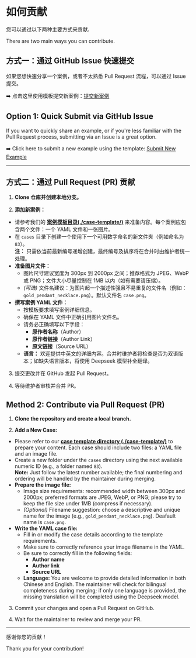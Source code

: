 # 如何贡献

您可以通过以下两种主要方式来贡献.

There are two main ways you can contribute.

## 方式一：通过 GitHub Issue 快速提交

如果您想快速分享一个案例，或者不太熟悉 Pull Request 流程，可以通过 Issue 提交。

➡️ 点击这里使用模板提交新案例：[提交新案例](https://github.com/zhangheli/awesome-doubao-images/issues/new?template=add_new_example.yml)


## Option 1: Quick Submit via GitHub Issue

If you want to quickly share an example, or if you're less familiar with the Pull Request process, submitting via an Issue is a great option.

➡️ Click here to submit a new example using the template: [Submit New Example](https://github.com/zhangheli/awesome-doubao-images/issues/new?template=add_new_example_en.yml)

---


## 方式二：通过 Pull Request (PR) 贡献

1. **Clone 仓库并创建本地分支。**

2. **添加新案例：**
* 请参考我们的 [**案例模板目录(./case-template/)**](case-template/) 来准备内容。每个案例应包含两个文件：一个 YAML 文件和一张图片。
* 在 `cases` 目录下创建一个使用下一个可用数字命名的新文件夹（例如命名为 `83`）。  
  **注：** 只需依当前最新编号递增创建，最终编号及排序将在合并时由维护者统一处理。
* **准备图片文件：**
    * 图片尺寸建议宽度为 300px 到 2000px 之间；推荐格式为 JPEG、WebP 或 PNG；文件大小尽量控制在 1MB 以内（如有需要请压缩）。
    * *(可选)* 文件名建议：为图片起一个描述性强且不易重复的文件名（例如：`gold_pendant_necklace.png`）。默认文件名 `case.png`。
* **撰写案例 YAML 文件：**
    * 按模板要求填写案例详细信息。
    * 确保在 YAML 文件中正确引用图片文件名。
    * 请务必正确填写以下字段：
        * **原作者名称**（Author）
        * **原作者链接**（Author Link）
        * **原文链接**（Source URL）
    * **语言：** 欢迎提供中英文的详细内容。合并时维护者将检查是否为双语版本；如缺失语言版本，将使用 Deepseek 模型补全翻译。

3. 提交更改并在 GitHub 发起 Pull Request。

4. 等待维护者审核并合并 PR。


## Method 2: Contribute via Pull Request (PR)

1. **Clone the repository and create a local branch.**

2. **Add a New Case:**
* Please refer to our [**case template directory (./case-template/)**](case-template/) to prepare your content. Each case should include two files: a YAML file and an image file.
* Create a new folder under the `cases` directory using the next available numeric ID (e.g., a folder named `83`).  
  **Note:** Just follow the latest number available; the final numbering and ordering will be handled by the maintainer during merging.
* **Prepare the image file:**
    * Image size requirements: recommended width between 300px and 2000px; preferred formats are JPEG, WebP, or PNG; please try to keep the file size under 1MB (compress if necessary).
    * *(Optional)* Filename suggestion: choose a descriptive and unique name for the image (e.g., `gold_pendant_necklace.png`). Deafault name is `case.png`.
* **Write the YAML case file:**
    * Fill in or modify the case details according to the template requirements.
    * Make sure to correctly reference your image filename in the YAML.
    * Be sure to correctly fill in the following fields:
        * **Author name**
        * **Author link**
        * **Source URL**
    * **Language:** You are welcome to provide detailed information in both Chinese and English. The maintainer will check for bilingual completeness during merging; if only one language is provided, the missing translation will be completed using the Deepseek model.

3. Commit your changes and open a Pull Request on GitHub.

4. Wait for the maintainer to review and merge your PR.

---

感谢你您的贡献！

Thank you for your contribution!